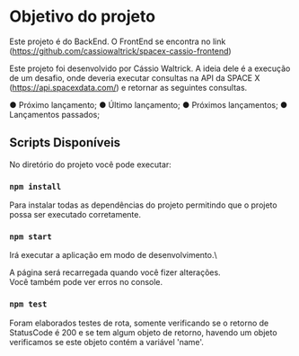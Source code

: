 # Objetivo do projeto

Este projeto é do BackEnd. O FrontEnd se encontra no link (https://github.com/cassiowaltrick/spacex-cassio-frontend)

Este projeto foi desenvolvido por Cássio Waltrick.
A ideia dele é a execução de um desafio, onde deveria executar consultas na API da SPACE X (https://api.spacexdata.com/) e retornar as seguintes consultas.

● Próximo lançamento;
● Último lançamento;
● Próximos lançamentos;
● Lançamentos passados;

## Scripts Disponíveis

No diretório do projeto você pode executar:

### `npm install`

Para instalar todas as dependências do projeto permitindo que o projeto possa ser executado corretamente.

### `npm start`

Irá executar a aplicação em modo de desenvolvimento.\

A página será recarregada quando você fizer alterações.\
Você também pode ver erros no console.

### `npm test`

Foram elaborados testes de rota, somente verificando se o retorno de StatusCode é 200 e se tem algum objeto de retorno, havendo um objeto verificamos se este objeto contém a variável 'name'.